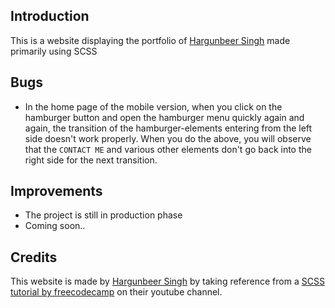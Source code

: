 ## Introduction ##
This is a website displaying the portfolio of [Hargunbeer Singh](https://github.com/hamiecod) made primarily using SCSS

## Bugs ##
* In the home page of the mobile version, when you click on the hamburger button and open the hamburger menu quickly again and again, the transition of the hamburger-elements entering from the left side doesn't work properly. When you do the above, you will observe that the `CONTACT ME` and various other elements don't go back into the right side for the next transition. 

## Improvements ##
* The project is still in production phase <br>
* Coming soon.. <br>

## Credits ##
This website is made by [Hargunbeer Singh](https://github.com/hamiecod) by taking reference from a [SCSS tutorial by freecodecamp](https://youtu.be/_a5j7KoflTs?t=2078) on their youtube channel.
